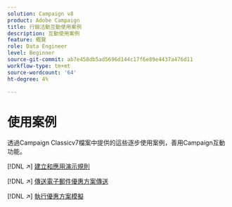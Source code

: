 ```yaml
---
solution: Campaign v8
product: Adobe Campaign
title: 行銷活動互動使用案例
description: 互動使用案例
feature: 概覽
role: Data Engineer
level: Beginner
source-git-commit: ab7e458db5ad5696d144c17f6e89e4437a476d11
workflow-type: tm+mt
source-wordcount: '64'
ht-degree: 4%

---
```


# 使用案例

透過Campaign Classicv7檔案中提供的這些逐步使用案例，善用Campaign互動功能。

[!DNL :arrow_upper_right:] [建立和應用演示規則](https://experienceleague.adobe.com/docs/campaign-classic/using/managing-offers/case-study/presentation-rules.html)

[!DNL :arrow_upper_right:] [傳送電子郵件優惠方案傳送](https://experienceleague.adobe.com/docs/campaign-classic/using/managing-offers/case-study/offers-on-an-outbound-channel.html)

[!DNL :arrow_upper_right:] [執行優惠方案模擬](https://experienceleague.adobe.com/docs/campaign-classic/using/managing-offers/case-study/offers-on-an-outbound-channel.html)
